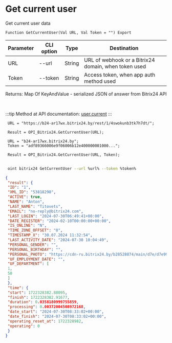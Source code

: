 ﻿---
sidebar_position: 1
---

# Get current user
 Get current user data



`Function GetCurrentUser(Val URL, Val Token = "") Export`

 | Parameter | CLI option | Type | Destination |
 |-|-|-|-|
 | URL | --url | String | URL of webhook or a Bitrix24 domain, when token used |
 | Token | --token | String | Access token, when app auth method used |

 
 Returns: Map Of KeyAndValue - serialized JSON of answer from Bitrix24 API

<br/>

:::tip
Method at API documentation: [user.current](https://dev.1c-bitrix.ru/rest_help/users/user_current.php)
:::
<br/>


```bsl title="Code example"
 URL = "https://b24-ar17wx.bitrix24.by/rest/1/4swokunb3tk7h7dt/";
 
 Result = OPI_Bitrix24.GetCurrentUser(URL);
 
 URL = "b24-ar17wx.bitrix24.by";
 Token = "adf89366006e9f06006b12e400000001000...";
 
 Result = OPI_Bitrix24.GetCurrentUser(URL, Token);
```
	


```sh title="CLI command example"
 
 oint bitrix24 GetCurrentUser --url %url% --token %token%

```

```json title="Result"
{
 "result": {
 "ID": "1",
 "XML_ID": "53818298",
 "ACTIVE": true,
 "NAME": "Anton",
 "LAST_NAME": "Titovets",
 "EMAIL": "no-reply@bitrix24.com",
 "LAST_LOGIN": "2024-07-30T06:49:41+00:00",
 "DATE_REGISTER": "2024-02-10T00:00:00+00:00",
 "IS_ONLINE": "N",
 "TIME_ZONE_OFFSET": "0",
 "TIMESTAMP_X": "30.07.2024 11:32:54",
 "LAST_ACTIVITY_DATE": "2024-07-30 10:04:49",
 "PERSONAL_GENDER": "",
 "PERSONAL_BIRTHDAY": "",
 "PERSONAL_PHOTO": "https://cdn-ru.bitrix24.by/b28528874/main/d7e/d7e99cf556e4ab676463dae2c00ddfbb/a7e0af6899300e3c684caeca5c334d81.jpg",
 "UF_EMPLOYMENT_DATE": "",
 "UF_DEPARTMENT": [
 1,
 50
 ]
 },
 "time": {
 "start": 1722328382.88095,
 "finish": 1722328382.91677,
 "duration": 0.0358180999755859,
 "processing": 0.00372004508972168,
 "date_start": "2024-07-30T08:33:02+00:00",
 "date_finish": "2024-07-30T08:33:02+00:00",
 "operating_reset_at": 1722328982,
 "operating": 0
 }
}
```
